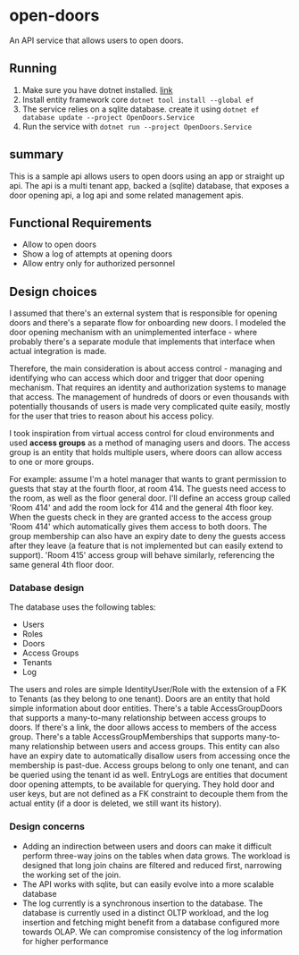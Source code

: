 # open-doors
An API service that allows users to open doors.

## Running
1. Make sure you have dotnet installed. [link](https://dotnet.microsoft.com/en-us/download)
2. Install entity framework core `dotnet tool install --global ef`
3. The service relies on a sqlite database. create it using `dotnet ef database update --project OpenDoors.Service`
4. Run the service with `dotnet run --project OpenDoors.Service`


## summary
This is a sample api allows users to open doors using an app or straight up api. 
The api is a multi tenant app, backed a (sqlite) database, that exposes a door 
opening api, a log api and some related management apis.

## Functional Requirements
- Allow to open doors
- Show a log of attempts at opening doors
- Allow entry only for authorized personnel

## Design choices
I assumed that there's an external system that is responsible for opening doors 
and there's a separate flow for onboarding new doors. I modeled the door opening
mechanism with an unimplemented interface - where probably there's a separate
module that implements that interface when actual integration is made.

Therefore, the main consideration is about access control - managing and
identifying who can access which door and trigger that door opening mechanism.
That requires an identity and authorization systems to manage that access. The 
management of hundreds of doors or even thousands with potentially thousands of
users is made very complicated quite easily, mostly for the user that tries to
reason about his access policy.

I took inspiration from virtual access control for cloud environments and used
**access groups** as a method of managing users and doors. The access group is
an entity that holds multiple users, where doors can allow access to one or more
groups.

For example: assume I'm a hotel manager that wants to grant permission to guests
that stay at the fourth floor, at room 414. The guests need access to the room,
as well as the floor general door. I'll define an access group called 'Room 414'
and add the room lock for 414 and the general 4th floor key. When the guests
check in they are granted access to the access group 'Room 414' which
automatically gives them access to both doors. The group membership can also
have an expiry date to deny the guests access after they leave (a feature that
is not implemented but can easily extend to support). 'Room 415' access group 
will behave similarly, referencing the same general 4th floor door.

### Database design
The database uses the following tables:
- Users
- Roles
- Doors
- Access Groups
- Tenants
- Log

The users and roles are simple IdentityUser/Role with the extension of a FK to
Tenants (as they belong to one tenant).
Doors are an entity that hold simple information about door entities.
There's a table AccessGroupDoors that supports a many-to-many relationship
between access groups to doors. If there's a link, the door allows access to
members of the access group.
There's a table AccessGroupMemberships that supports many-to-many relationship
between users and access groups. This entity can also have an expiry date to
automatically disallow users from accessing once the membership is past-due.
Access groups belong to only one tenant, and can be queried using the tenant id
as well.
EntryLogs are entities that document door opening attempts, to be available for
querying. They hold door and user keys, but are not defined as a FK constraint
to decouple them from the actual entity (if a door is deleted, we still want
its history).

### Design concerns
- Adding an indirection between users and doors can make it difficult perform
three-way joins on the tables when data grows. The workload is designed that
long join chains are filtered and reduced first, narrowing the working set of
the join.
- The API works with sqlite, but can easily evolve into a more scalable database
- The log currently is a synchronous insertion to the database. The database is
currently used in a distinct OLTP workload, and the log insertion and fetching
might benefit from a database configured more towards OLAP. We can compromise
consistency of the log information for higher performance
